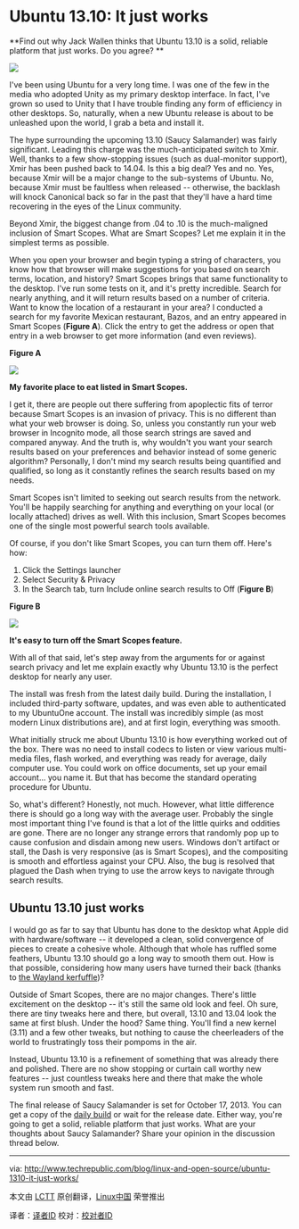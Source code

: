 Ubuntu 13.10: It just works
================================================================================
**Find out why Jack Wallen thinks that Ubuntu 13.10 is a solid, reliable platform that just works. Do you agree? **

![](http://tr1.cbsistatic.com/hub/i/r/2013/10/15/c0a67c0e-828d-4efb-80b2-0490dc61e325/resize/620x485/ubuntu-13-10-saucy-salamander.jpg)

I've been using Ubuntu for a very long time. I was one of the few in the media who adopted Unity as my primary desktop interface. In fact, I've grown so used to Unity that I have trouble finding any form of efficiency in other desktops. So, naturally, when a new Ubuntu release is about to be unleashed upon the world, I grab a beta and install it.

The hype surrounding the upcoming 13.10 (Saucy Salamander) was fairly significant. Leading this charge was the much-anticipated switch to Xmir. Well, thanks to a few show-stopping issues (such as dual-monitor support), Xmir has been pushed back to 14.04. Is this a big deal? Yes and no. Yes, because Xmir will be a major change to the sub-systems of Ubuntu. No, because Xmir must be faultless when released -- otherwise, the backlash will knock Canonical back so far in the past that they'll have a hard time recovering in the eyes of the Linux community.

Beyond Xmir, the biggest change from .04 to .10 is the much-maligned inclusion of Smart Scopes. What are Smart Scopes? Let me explain it in the simplest terms as possible.

When you open your browser and begin typing a string of characters, you know how that browser will make suggestions for you based on search terms, location, and history? Smart Scopes brings that same functionality to the desktop. I've run some tests on it, and it's pretty incredible. Search for nearly anything, and it will return results based on a number of criteria. Want to know the location of a restaurant in your area? I conducted a search for my favorite Mexican restaurant, Bazos, and an entry appeared in Smart Scopes (**Figure A**). Click the entry to get the address or open that entry in a web browser to get more information (and even reviews).

**Figure A**

![](http://tr2.cbsistatic.com/hub/i/r/2013/10/15/2973959a-1e3e-454d-af1f-b8ed01236a87/resize/620x485/smart_scopes_1.101513.png)

**My favorite place to eat listed in Smart Scopes.**

I get it, there are people out there suffering from apoplectic fits of terror because Smart Scopes is an invasion of privacy. This is no different than what your web browser is doing. So, unless you constantly run your web browser in Incognito mode, all those search strings are saved and compared anyway. And the truth is, why wouldn't you want your search results based on your preferences and behavior instead of some generic algorithm? Personally, I don't mind my search results being quantified and qualified, so long as it constantly refines the search results based on my needs.

Smart Scopes isn't limited to seeking out search results from the network. You'll be happily searching for anything and everything on your local (or locally attached) drives as well. With this inclusion, Smart Scopes becomes one of the single most powerful search tools available.

Of course, if you don't like Smart Scopes, you can turn them off. Here's how:

1. Click the Settings launcher
1. Select Security & Privacy
1. In the Search tab, turn Include online search results to Off (**Figure B**)

**Figure B**

![](http://tr2.cbsistatic.com/hub/i/r/2013/10/15/5059f807-0498-460c-a5d8-7ad3f0ccbae3/resize/620x485/smart_scopes_2.101513.png)

**It's easy to turn off the Smart Scopes feature.**

With all of that said, let's step away from the arguments for or against search privacy and let me explain exactly why Ubuntu 13.10 is the perfect desktop for nearly any user.

The install was fresh from the latest daily build. During the installation, I included third-party software, updates, and was even able to authenticated to my UbuntuOne account. The install was incredibly simple (as most modern Linux distributions are), and at first login, everything was smooth.

What initially struck me about Ubuntu 13.10 is how everything worked out of the box. There was no need to install codecs to listen or view various multi-media files, flash worked, and everything was ready for average, daily computer use. You could work on office documents, set up your email account... you name it. But that has become the standard operating procedure for Ubuntu. 

So, what's different? Honestly, not much. However, what little difference there is should go a long way with the average user. Probably the single most important thing I've found is that a lot of the little quirks and oddities are gone. There are no longer any strange errors that randomly pop up to cause confusion and disdain among new users. Windows don't artifact or stall, the Dash is very responsive (as is Smart Scopes), and the compositing is smooth and effortless against your CPU. Also, the bug is resolved that plagued the Dash when trying to use the arrow keys to navigate through search results.

## Ubuntu 13.10 just works ##

I would go as far to say that Ubuntu has done to the desktop what Apple did with hardware/software -- it developed a clean, solid convergence of pieces to create a cohesive whole. Although that whole has ruffled some feathers, Ubuntu 13.10 should go a long way to smooth them out. How is that possible, considering how many users have turned their back (thanks to [the Wayland kerfuffle][1])? 

Outside of Smart Scopes, there are no major changes. There's little excitement on the desktop -- it's still the same old look and feel. Oh sure, there are tiny tweaks here and there, but overall, 13.10 and 13.04 look the same at first blush. Under the hood? Same thing. You'll find a new kernel (3.11) and a few other tweaks, but nothing to cause the cheerleaders of the world to frustratingly toss their pompoms in the air.

Instead, Ubuntu 13.10 is a refinement of something that was already there and polished. There are no show stopping or curtain call worthy new features --  just countless tweaks here and there that make the whole system run smooth and fast.

The final release of Saucy Salamander is set for October 17, 2013. You can get a copy of the [daily build][2] or wait for the release date. Either way, you're going to get a solid, reliable platform that just works.
What are your thoughts about Saucy Salamander? Share your opinion in the discussion thread below.

--------------------------------------------------------------------------------

via: http://www.techrepublic.com/blog/linux-and-open-source/ubuntu-1310-it-just-works/

本文由 [LCTT](https://github.com/LCTT/TranslateProject) 原创翻译，[Linux中国](http://linux.cn/) 荣誉推出

译者：[译者ID](https://github.com/译者ID) 校对：[校对者ID](https://github.com/校对者ID)

[1]:http://www.techrepublic.com/blog/linux-and-open-source/the-canonical-conundrum-why-the-ubuntu-hate/
[2]:http://cdimage.ubuntu.com/daily-live/current/